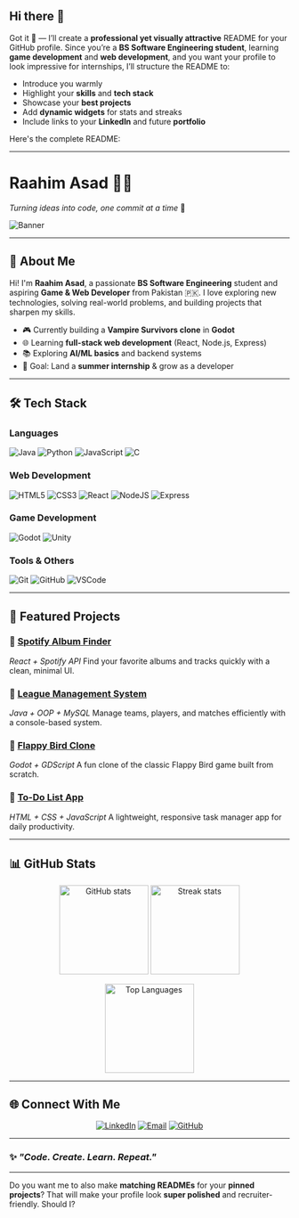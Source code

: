 ## Hi there 👋
Got it 🙂 — I’ll create a **professional yet visually attractive** README for your GitHub profile. Since you’re a **BS Software Engineering student**, learning **game development** and **web development**, and you want your profile to look impressive for internships, I’ll structure the README to:

* Introduce you warmly
* Highlight your **skills** and **tech stack**
* Showcase your **best projects**
* Add **dynamic widgets** for stats and streaks
* Include links to your **LinkedIn** and future **portfolio**

Here's the complete README:

---

# **Raahim Asad** 🧑‍💻

*Turning ideas into code, one commit at a time* 🚀

![Banner](https://i.ibb.co/VxZqT4c/github-banner.png) <!-- optional, can design one later -->

---

## 👋 **About Me**

Hi! I'm **Raahim Asad**, a passionate **BS Software Engineering** student and aspiring **Game & Web Developer** from Pakistan 🇵🇰.
I love exploring new technologies, solving real-world problems, and building projects that sharpen my skills.

* 🎮 Currently building a **Vampire Survivors clone** in **Godot**
* 🌐 Learning **full-stack web development** (React, Node.js, Express)
* 📚 Exploring **AI/ML basics** and backend systems
* 🎯 Goal: Land a **summer internship** & grow as a developer

---

## 🛠️ **Tech Stack**

### **Languages**

![Java](https://img.shields.io/badge/Java-ED8B00?style=for-the-badge\&logo=openjdk\&logoColor=white)
![Python](https://img.shields.io/badge/Python-3776AB?style=for-the-badge\&logo=python\&logoColor=white)
![JavaScript](https://img.shields.io/badge/JavaScript-F7DF1E?style=for-the-badge\&logo=javascript\&logoColor=black)
![C](https://img.shields.io/badge/C-A8B9CC?style=for-the-badge\&logo=c\&logoColor=black)

### **Web Development**

![HTML5](https://img.shields.io/badge/HTML5-E34F26?style=for-the-badge\&logo=html5\&logoColor=white)
![CSS3](https://img.shields.io/badge/CSS3-1572B6?style=for-the-badge\&logo=css3\&logoColor=white)
![React](https://img.shields.io/badge/React-20232A?style=for-the-badge\&logo=react\&logoColor=61DAFB)
![NodeJS](https://img.shields.io/badge/Node.js-43853D?style=for-the-badge\&logo=node.js\&logoColor=white)
![Express](https://img.shields.io/badge/Express-000000?style=for-the-badge\&logo=express\&logoColor=white)

### **Game Development**

![Godot](https://img.shields.io/badge/Godot-478CBF?style=for-the-badge\&logo=godot-engine\&logoColor=white)
![Unity](https://img.shields.io/badge/Unity-000000?style=for-the-badge\&logo=unity\&logoColor=white)

### **Tools & Others**

![Git](https://img.shields.io/badge/Git-F05032?style=for-the-badge\&logo=git\&logoColor=white)
![GitHub](https://img.shields.io/badge/GitHub-181717?style=for-the-badge\&logo=github\&logoColor=white)
![VSCode](https://img.shields.io/badge/VS%20Code-0078D4?style=for-the-badge\&logo=visual-studio-code\&logoColor=white)

---

## 📌 **Featured Projects**

### 🔹 [Spotify Album Finder](https://github.com/raahim152/Spotify-Album-Finder)

*React + Spotify API*
Find your favorite albums and tracks quickly with a clean, minimal UI.

### 🔹 [League Management System](https://github.com/raahim152/League-Management-System)

*Java + OOP + MySQL*
Manage teams, players, and matches efficiently with a console-based system.

### 🔹 [Flappy Bird Clone](https://github.com/raahim152/FlappyBirdClone)

*Godot + GDScript*
A fun clone of the classic Flappy Bird game built from scratch.

### 🔹 [To-Do List App](https://github.com/raahim152/ToDoList)

*HTML + CSS + JavaScript*
A lightweight, responsive task manager app for daily productivity.

---

## 📊 **GitHub Stats**

<p align="center">
  <img src="https://github-readme-stats.vercel.app/api?username=raahim152&show_icons=true&theme=tokyonight" alt="GitHub stats" height="160"/>
  <img src="https://github-readme-streak-stats.herokuapp.com/?user=raahim152&theme=tokyonight" alt="Streak stats" height="160"/>
</p>

<p align="center">
  <img src="https://github-readme-stats.vercel.app/api/top-langs/?username=raahim152&layout=compact&theme=tokyonight" alt="Top Languages" height="160"/>
</p>

---

## 🌐 **Connect With Me**

<p align="center">
  <a href="https://www.linkedin.com/in/raahim-asad/" target="_blank"><img src="https://img.shields.io/badge/LinkedIn-0A66C2?style=for-the-badge&logo=linkedin&logoColor=white" alt="LinkedIn"/></a>
  <a href="mailto:raahim.asad@example.com"><img src="https://img.shields.io/badge/Email-D14836?style=for-the-badge&logo=gmail&logoColor=white" alt="Email"/></a>
  <a href="https://github.com/raahim152"><img src="https://img.shields.io/badge/GitHub-181717?style=for-the-badge&logo=github&logoColor=white" alt="GitHub"/></a>
</p>

---

### ✨ *"Code. Create. Learn. Repeat."*

---

Do you want me to also make **matching READMEs** for your **pinned projects**?
That will make your profile look **super polished** and recruiter-friendly. Should I?
